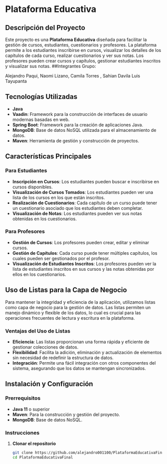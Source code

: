 # Plataforma Educativa

## Descripción del Proyecto

Este proyecto es una **Plataforma Educativa** diseñada para facilitar la gestión de cursos, estudiantes, cuestionarios y profesores. La plataforma permite a los estudiantes inscribirse en cursos, visualizar los detalles de los capítulos de cada curso, realizar cuestionarios y ver sus notas. Los profesores pueden crear cursos y capítulos, gestionar estudiantes inscritos y visualizar sus notas.
##Integrantes Grupo:

Alejandro Paqui, Naomi Lizano, Camila Torres , Sahian Davila Luis Tayupanta
## Tecnologías Utilizadas

- **Java**
- **Vaadin**: Framework para la construcción de interfaces de usuario modernas basadas en web.
- **Spring Boot**: Framework para la creación de aplicaciones Java.
- **MongoDB**: Base de datos NoSQL utilizada para el almacenamiento de datos.
- **Maven**: Herramienta de gestión y construcción de proyectos.

## Características Principales

### Para Estudiantes

- **Inscripción en Cursos**: Los estudiantes pueden buscar e inscribirse en cursos disponibles.
- **Visualización de Cursos Tomados**: Los estudiantes pueden ver una lista de los cursos en los que están inscritos.
- **Realización de Cuestionarios**: Cada capítulo de un curso puede tener un cuestionario asociado que los estudiantes deben completar.
- **Visualización de Notas**: Los estudiantes pueden ver sus notas obtenidas en los cuestionarios.

### Para Profesores

- **Gestión de Cursos**: Los profesores pueden crear, editar y eliminar cursos.
- **Gestión de Capítulos**: Cada curso puede tener múltiples capítulos, los cuales pueden ser gestionados por el profesor.
- **Visualización de Estudiantes Inscritos**: Los profesores pueden ver la lista de estudiantes inscritos en sus cursos y las notas obtenidas por ellos en los cuestionarios.

## Uso de Listas para la Capa de Negocio

Para mantener la integridad y eficiencia de la aplicación, utilizamos listas como capa de negocio para la gestión de datos. Las listas permiten un manejo dinámico y flexible de los datos, lo cual es crucial para las operaciones frecuentes de lectura y escritura en la plataforma.

### Ventajas del Uso de Listas

- **Eficiencia**: Las listas proporcionan una forma rápida y eficiente de gestionar colecciones de datos.
- **Flexibilidad**: Facilita la adición, eliminación y actualización de elementos sin necesidad de redefinir la estructura de datos.
- **Integración**: Permite una fácil integración con otros componentes del sistema, asegurando que los datos se mantengan sincronizados.


## Instalación y Configuración

### Prerrequisitos

- **Java 11** o superior
- **Maven**: Para la construcción y gestión del proyecto.
- **MongoDB**: Base de datos NoSQL.

### Instrucciones

1. **Clonar el repositorio**
   ```bash
   git clone https://github.com/alejandro001100/PlataformaEducativaFinal.git
   cd PlataformaEducativaFinal

